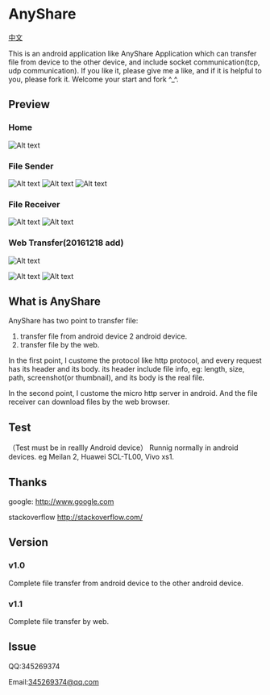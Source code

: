# AnyShare
[中文](https://github.com/mayubao/KuaiChuan/blob/master/README.md)

This is an android application like AnyShare Application which can transfer file from device to the other device, and include socket communication(tcp, udp communication). If you like it, please give me a like, and if it is helpful to you, please fork it. Welcome your start and fork ^_^.

## Preview

### Home ###
![Alt text](https://github.com/mayubao/KuaiChuan/blob/master/ScreenShot/home.gif)

### File Sender ###
![Alt text](https://github.com/mayubao/KuaiChuan/blob/master/ScreenShot/fs_1.gif)
![Alt text](https://github.com/mayubao/KuaiChuan/blob/master/ScreenShot/fs_2.gif)
![Alt text](https://github.com/mayubao/KuaiChuan/blob/master/ScreenShot/fs_3.gif)
### File Receiver ###
![Alt text](https://github.com/mayubao/KuaiChuan/blob/master/ScreenShot/fr_1.gif)
![Alt text](https://github.com/mayubao/KuaiChuan/blob/master/ScreenShot/fr_2.gif)

### Web Transfer(20161218 add) ###
![Alt text](https://github.com/mayubao/KuaiChuan/blob/master/ScreenShot/w_1.gif)

![Alt text](https://github.com/mayubao/KuaiChuan/blob/master/ScreenShot/w_2.jpg)
![Alt text](https://github.com/mayubao/KuaiChuan/blob/master/ScreenShot/w_3.jpg)

## What is AnyShare

AnyShare has two point to transfer file:

1. transfer file from android device 2 android device.
2. transfer file by the web.

In the first point, I custome the protocol like http protocol, and every request has its header and its body.
its header include file info, eg: length, size, path, screenshot(or thumbnail), and its body is the real file.

In the second point, I custome the micro http server in android. And the file receiver can download files by the web browser.


## Test
（Test must be in reallly Android device）
Runnig normally in android devices. eg Meilan 2, Huawei SCL-TL00, Vivo xs1.

## Thanks

google: <http://www.google.com>

stackoverflow  <http://stackoverflow.com/>


## Version

### v1.0 ###
Complete file transfer from android device to the other android device.

### v1.1 ###
Complete file transfer by web.


## Issue
QQ:345269374

Email:345269374@qq.com
